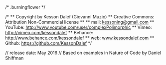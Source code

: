 /* .burningflower */

/*
** Copyright by Kesson Dalef (Giovanni Muzio)
** Creative Commons: Attribution Non-Commercial license
**
** mail: kessoning@gmail.com
** YouTube: http://www.youtube.com/user/complexPolimorphic
** Vimeo: http://vimeo.com/kessondalef
** Behance: http://www.behance.com/kessondalef
** web: www.kessondalef.com
** Github: https://github.com/KessonDalef
*/
   
// release date: May 2016
// Based on examples in Nature of Code by Daniel Shiffman
